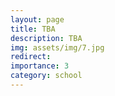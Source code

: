 ```yaml
---
layout: page
title: TBA
description: TBA
img: assets/img/7.jpg
redirect: 
importance: 3
category: school
---
```



